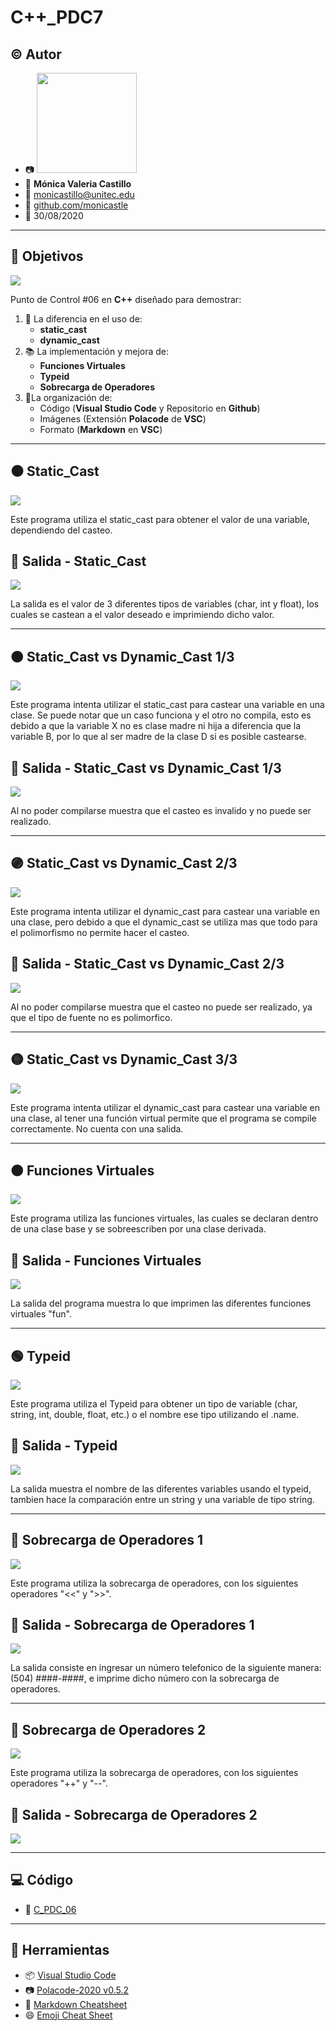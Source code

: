 # C++_PDC7

## :copyright: Autor

- :camera: <img src="https://avatars1.githubusercontent.com/u/64861402?s=400&u=0477a114ca729a44357ba5b4a5381816c4d4ea92&v=4" width="160px"> 
- :woman: **Mónica Valeria Castillo**
- :e-mail: monicastillo@unitec.edu
- :link: [github.com/monicastle](https://github.com/monicastle)
- :calendar: 30/08/2020

---

## :dart: Objetivos

![](Images/1C++.png)

Punto de Control #06 en **C++** diseñado para demostrar:

1. :nut_and_bolt: La diferencia en el uso de:
   - **static_cast**
   - **dynamic_cast**
2. :books: La implementación y mejora de:
    - **Funciones Virtuales** 
    - **Typeid**
    - **Sobrecarga de Operadores**
3. :open_file_folder:La organización de:
   - Código (**Visual Studio Code** y Repositorio en **Github**)
   - Imágenes (Extensión **Polacode** de **VSC**)
   - Formato (**Markdown** en **VSC**)

---

## :black_circle: Static_Cast

![](Images/Static_Cast.png)

Este programa utiliza el static_cast para obtener el valor de una variable, dependiendo del casteo. 

## :small_blue_diamond: Salida - Static_Cast

![](Images/Salida-Static_Cast.jpeg)

La salida es el valor de 3 diferentes tipos de variables (char, int y float), los cuales se castean a el valor deseado e imprimiendo dicho valor.

---

## :brown_circle: Static_Cast vs Dynamic_Cast 1/3

![](Images/Static_CastvsDynamic_Cast1.png)

Este programa intenta utilizar el static_cast para castear una variable en una clase. Se puede notar que un caso funciona y el otro no compila, esto es debido a que la variable X no es clase madre ni hija a diferencia que la variable B, por lo que al ser madre de la clase D si es posible castearse. 

## :small_blue_diamond: Salida - Static_Cast vs Dynamic_Cast 1/3

![](Images/Salida-STvsDC1.jpeg)

Al no poder compilarse muestra que el casteo es invalido y no puede ser realizado.

---

## :purple_circle: Static_Cast vs Dynamic_Cast 2/3

![](Images/Static_CastvsDynamic_Cast2.png)

Este programa intenta utilizar el dynamic_cast para castear una variable en una clase, pero debido a que el dynamic_cast se utiliza mas que todo para el polimorfismo no permite hacer el casteo.

## :small_blue_diamond: Salida - Static_Cast vs Dynamic_Cast 2/3

![](Images/Salida-STvsDC2.jpeg)

Al no poder compilarse muestra que el casteo no puede ser realizado, ya que el tipo de fuente no es polimorfico.

---

## :yellow_circle: Static_Cast vs Dynamic_Cast 3/3

![](Images/Static_CastvsDynamic_Cast3.png)

Este programa intenta utilizar el dynamic_cast para castear una variable en una clase, al tener una función virtual permite que el programa se compile correctamente. No cuenta con una salida.

---

##  :orange_circle:  Funciones Virtuales

![](Images/FuncionesVirtuales.png)

Este programa utiliza las funciones virtuales, las cuales se declaran dentro de una clase base y se sobreescriben por una clase derivada.

## :small_blue_diamond: Salida - Funciones Virtuales

![](Images/Salida-FuncionesVirtuales.jpeg)

La salida del programa muestra lo que imprimen las diferentes funciones virtuales "fun".

---

## :green_circle: Typeid

![](Images/Typeid.png)

Este programa utiliza el Typeid para obtener un tipo de variable (char, string, int, double, float, etc.) o el nombre ese tipo utilizando el .name.

## :small_blue_diamond: Salida - Typeid

![](Images/Salida-Typeid.jpeg)

La salida muestra el nombre de las diferentes variables usando el typeid, tambien hace la comparación entre un string y una variable de tipo string.

---

## :large_blue_circle: Sobrecarga de Operadores 1

![](Images/SobrecargadeOperadores1.png)

Este programa utiliza la sobrecarga de operadores, con los siguientes operadores "<<" y ">>".

## :small_blue_diamond: Salida - Sobrecarga de Operadores 1

![](Images/Salida-SDO1.jpeg)

La salida consiste en ingresar un número telefonico de la siguiente manera: (504) ####-####, e imprime dicho número con la sobrecarga de operadores.

---

## :red_circle: Sobrecarga de Operadores 2

![](Images/SobrecargadeOperadores2.png)

Este programa utiliza la sobrecarga de operadores, con los siguientes operadores "++" y "--".

## :small_blue_diamond: Salida - Sobrecarga de Operadores 2

![](Images/Salida-SDO2.jpeg)



---

## :computer: Código

- :blue_book: [C_PDC_06](https://github.com/monicastle/C_PDC_06)

---
## :wrench: Herramientas
- :package: [Visual Studio Code](https://code.visualstudio.com/)
- :camera: [Polacode-2020 v0.5.2](https://github.com/jeff-hykin/polacode)
- :notebook: [Markdown Cheatsheet](https://github.com/adam-p/markdown-here/wiki/Markdown-Cheatsheet)
- :smile: [Emoji Cheat Sheet](https://www.webfx.com/tools/emoji-cheat-sheet/)
